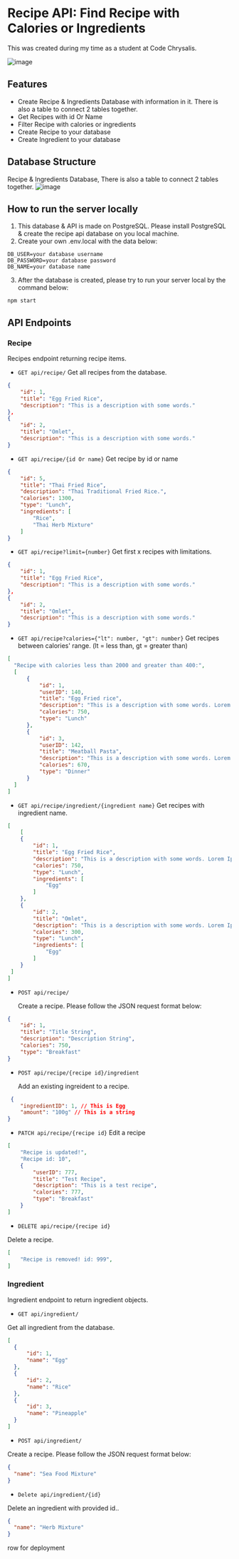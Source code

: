 # Recipe API: Find Recipe with Calories or Ingredients

This was created during my time as a student at Code Chrysalis.

![image](./images/top.jpeg)

## Features

- Create Recipe & Ingredients Database with information in it. There is also a table to connect 2 tables together.
- Get Recipes with id Or Name
- Filter Recipe with calories or ingredients
- Create Recipe to your database
- Create Ingredient to your database

## Database Structure

Recipe & Ingredients Database, There is also a table to connect 2 tables together.
![image](./images/recipe_db_structure.png)

## How to run the server locally

1. This database & API is made on PostgreSQL. Please install PostgreSQL & create the recipe api database on you local machine.
2. Create your own .env.local with the data below:

```
DB_USER=your database username
DB_PASSWORD=your database password
DB_NAME=your database name
```

3. After the database is created, please try to run your server local by the command below:

```
npm start
```

## API Endpoints

### Recipe

Recipes endpoint returning recipe items.

- `GET api/recipe/`
  Get all recipes from the database.

```JSON
{
    "id": 1,
    "title": "Egg Fried Rice",
    "description": "This is a description with some words."
},
{
    "id": 2,
    "title": "Omlet",
    "description": "This is a description with some words."
}
```

- `GET api/recipe/{id Or name}`
  Get recipe by id or name

```JSON
{
    "id": 5,
    "title": "Thai Fried Rice",
    "description": "Thai Traditional Fried Rice.",
    "calories": 1300,
    "type": "Lunch",
    "ingredients": [
        "Rice",
        "Thai Herb Mixture"
    ]
}
```

- `GET api/recipe?limit={number}`
  Get first x recipes with limitations.

```JSON
{
    "id": 1,
    "title": "Egg Fried Rice",
    "description": "This is a description with some words."
},
{
    "id": 2,
    "title": "Omlet",
    "description": "This is a description with some words."
}
```

- `GET api/recipe?calories={"lt": number, "gt": number}`
  Get recipes between calories' range.
  (lt = less than, gt = greater than)

```JSON
[
  "Recipe with calories less than 2000 and greater than 400:",
  [
      {
          "id": 1,
          "userID": 140,
          "title": "Egg Fried rice",
          "description": "This is a description with some words. Lorem Ipsum........",
          "calories": 750,
          "type": "Lunch"
      },
      {
          "id": 3,
          "userID": 142,
          "title": "Meatball Pasta",
          "description": "This is a description with some words. Lorem Ipsum........",
          "calories": 670,
          "type": "Dinner"
      }
  ]
]
```

- `GET api/recipe/ingredient/{ingredient name}`
  Get recipes with ingredient name.

```JSON
[
    [
    {
        "id": 1,
        "title": "Egg Fried Rice",
        "description": "This is a description with some words. Lorem Ipsum........",
        "calories": 750,
        "type": "Lunch",
        "ingredients": [
            "Egg"
        ]
    },
    {
        "id": 2,
        "title": "Omlet",
        "description": "This is a description with some words. Lorem Ipsum........",
        "calories": 300,
        "type": "Lunch",
        "ingredients": [
            "Egg"
        ]
    }
 ]
]
```

- `POST api/recipe/`

  Create a recipe. Please follow the JSON request format below:

```JSON
{
    "id": 1,
    "title": "Title String",
    "description": "Description String",
    "calories": 750,
    "type": "Breakfast"
}
```

- `POST api/recipe/{recipe id}/ingredient`

  Add an existing ingreident to a recipe.

```JSON
 {
    "ingredientID": 1, // This is Egg
    "amount": "100g" // This is a string
}
```

- `PATCH api/recipe/{recipe id}`
  Edit a recipe

```JSON
[
    "Recipe is updated!",
    "Recipe id: 10",
    {
        "userID": 777,
        "title": "Test Recipe",
        "description": "This is a test recipe",
        "calories": 777,
        "type": "Breakfast"
    }
]
```

- `DELETE api/recipe/{recipe id}`

Delete a recipe.

```JSON
[
    "Recipe is removed! id: 999",
]
```

### Ingredient

Ingredient endpoint to return ingredient objects.

- `GET api/ingredient/`

Get all ingredient from the database.

```JSON
[
  {
      "id": 1,
      "name": "Egg"
  },
  {
      "id": 2,
      "name": "Rice"
  },
  {
      "id": 3,
      "name": "Pineapple"
  }
]
```

- `POST api/ingredient/`

Create a recipe. Please follow the JSON request format below:

```JSON
{
  "name": "Sea Food Mixture"
}
```

- `Delete api/ingredient/{id}`

Delete an ingredient with provided id..

```JSON
{
  "name": "Herb Mixture"
}
```

row for deployment
